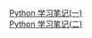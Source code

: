 <!--
 * @Description: 文件描述
 * @Author: Chengbotao
 * @Date: 2022-05-21 20:06:31
 * @LastEditors: Chengbotao
 * @LastEditTime: 2022-05-22 18:55:03
 * @FilePath: \vuepress-docs\docs\python\README.md
-->
[Python 学习笔记(一)](learn.md)  
[Python 学习笔记(二)](learn1.md)